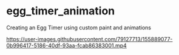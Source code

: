 # egg_timer_animation
 Creating an Egg Timer using custom paint and animations


https://user-images.githubusercontent.com/79127713/155889077-0b996417-5186-40df-93aa-fcab86383001.mp4

